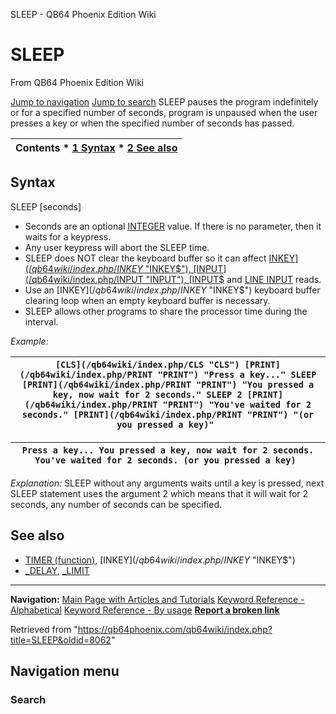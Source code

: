 


SLEEP - QB64 Phoenix Edition Wiki








# SLEEP



From QB64 Phoenix Edition Wiki



[Jump to navigation](#mw-head)
[Jump to search](#searchInput)
SLEEP pauses the program indefinitely or for a specified number of seconds, program is unpaused when the user presses a key or when the specified number of seconds has passed.


  






| Contents * [1 Syntax](#Syntax) * [2 See also](#See_also) |
| --- |


## Syntax


SLEEP [seconds]
  




* Seconds are an optional [INTEGER](/qb64wiki/index.php/INTEGER "INTEGER") value. If there is no parameter, then it waits for a keypress.
* Any user keypress will abort the SLEEP time.
* SLEEP does NOT clear the keyboard buffer so it can affect [INKEY$](/qb64wiki/index.php/INKEY$ "INKEY$"), [INPUT](/qb64wiki/index.php/INPUT "INPUT"), [INPUT$](/qb64wiki/index.php/INPUT$ "INPUT$") and [LINE INPUT](/qb64wiki/index.php/LINE_INPUT "LINE INPUT") reads.
* Use an [INKEY$](/qb64wiki/index.php/INKEY$ "INKEY$") keyboard buffer clearing loop when an empty keyboard buffer is necessary.
* SLEEP allows other programs to share the processor time during the interval.


  

*Example:*





| ``` [CLS](/qb64wiki/index.php/CLS "CLS") [PRINT](/qb64wiki/index.php/PRINT "PRINT") "Press a key..." SLEEP [PRINT](/qb64wiki/index.php/PRINT "PRINT") "You pressed a key, now wait for 2 seconds." SLEEP 2 [PRINT](/qb64wiki/index.php/PRINT "PRINT") "You've waited for 2 seconds." [PRINT](/qb64wiki/index.php/PRINT "PRINT") "(or you pressed a key)"  ``` |
| --- |




| ``` Press a key... You pressed a key, now wait for 2 seconds. You've waited for 2 seconds. (or you pressed a key)  ``` |
| --- |


*Explanation:* SLEEP without any arguments waits until a key is pressed, next SLEEP statement uses the argument 2 which means that it will wait for 2 seconds, any number of seconds can be specified.
  




## See also


* [TIMER (function)](/qb64wiki/index.php/TIMER_(function) "TIMER (function)"), [INKEY$](/qb64wiki/index.php/INKEY$ "INKEY$")
* [\_DELAY](/qb64wiki/index.php/DELAY "DELAY"), [\_LIMIT](/qb64wiki/index.php/LIMIT "LIMIT")


  






---


**Navigation:**
[Main Page with Articles and Tutorials](/qb64wiki/index.php/Main_Page "Main Page")
[Keyword Reference - Alphabetical](/qb64wiki/index.php/Keyword_Reference_-_Alphabetical "Keyword Reference - Alphabetical")
[Keyword Reference - By usage](/qb64wiki/index.php/Keyword_Reference_-_By_usage "Keyword Reference - By usage")
**[Report a broken link](https://qb64phoenix.com/forum/showthread.php?tid=2800)**  





Retrieved from "<https://qb64phoenix.com/qb64wiki/index.php?title=SLEEP&oldid=8062>"




## Navigation menu








### Search





















